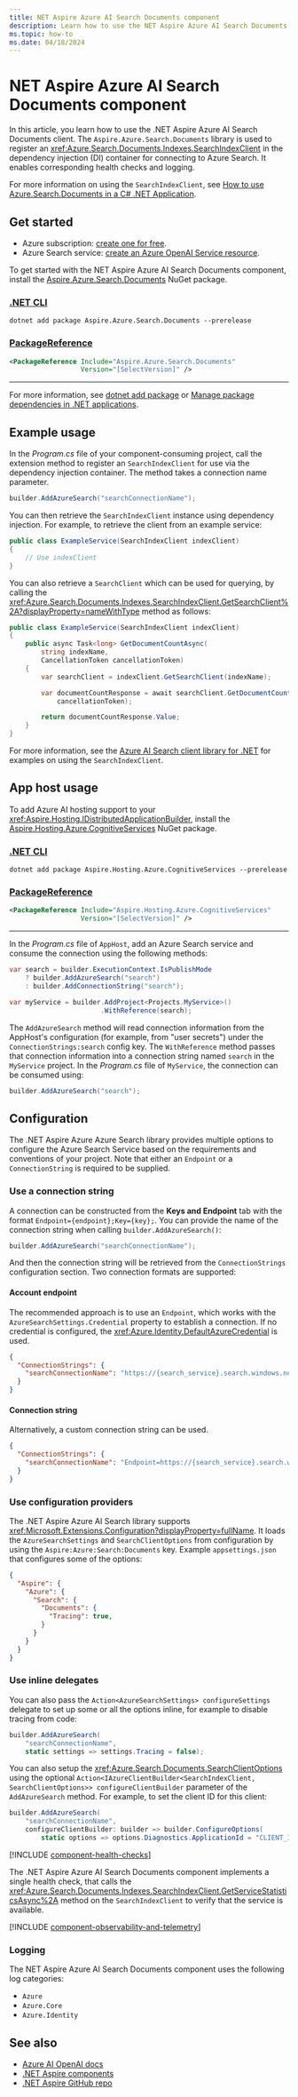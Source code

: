 ```yaml
---
title: NET Aspire Azure AI Search Documents component
description: Learn how to use the NET Aspire Azure AI Search Documents component.
ms.topic: how-to
ms.date: 04/18/2024
---
```


# NET Aspire Azure AI Search Documents component

In this article, you learn how to use the .NET Aspire Azure AI Search Documents client. The `Aspire.Azure.Search.Documents` library is used to register an <xref:Azure.Search.Documents.Indexes.SearchIndexClient> in the dependency injection (DI) container for connecting to Azure Search. It enables corresponding health checks and logging.

For more information on using the `SearchIndexClient`, see [How to use Azure.Search.Documents in a C# .NET Application](/azure/search/search-howto-dotnet-sdk).

## Get started

- Azure subscription: [create one for free](https://azure.microsoft.com/free/).
- Azure Search service: [create an Azure OpenAI Service resource](/azure/search/search-create-service-portal).

To get started with the NET Aspire Azure AI Search Documents component, install the [Aspire.Azure.Search.Documents](https://www.nuget.org/packages/Aspire.Azure.Search.Documents) NuGet package.

### [.NET CLI](#tab/dotnet-cli)

```dotnetcli
dotnet add package Aspire.Azure.Search.Documents --prerelease
```

### [PackageReference](#tab/package-reference)

```xml
<PackageReference Include="Aspire.Azure.Search.Documents"
                  Version="[SelectVersion]" />
```

---

For more information, see [dotnet add package](/dotnet/core/tools/dotnet-add-package) or [Manage package dependencies in .NET applications](/dotnet/core/tools/dependencies).

## Example usage

In the _Program.cs_ file of your component-consuming project, call the extension method to register an `SearchIndexClient` for use via the dependency injection container. The method takes a connection name parameter.

```csharp
builder.AddAzureSearch("searchConnectionName");
```

You can then retrieve the `SearchIndexClient` instance using dependency injection. For example, to retrieve the client from an example service:

```csharp
public class ExampleService(SearchIndexClient indexClient)
{
    // Use indexClient
}
```

You can also retrieve a `SearchClient` which can be used for querying, by calling the <xref:Azure.Search.Documents.Indexes.SearchIndexClient.GetSearchClient%2A?displayProperty=nameWithType> method as follows:

```csharp
public class ExampleService(SearchIndexClient indexClient)
{
    public async Task<long> GetDocumentCountAsync(
        string indexName,
        CancellationToken cancellationToken)
    {
        var searchClient = indexClient.GetSearchClient(indexName);

        var documentCountResponse = await searchClient.GetDocumentCountAsync(
            cancellationToken);

        return documentCountResponse.Value;
    }
}
```

For more information, see the [Azure AI Search client library for .NET](/dotnet/api/overview/azure/search.documents-readme?view=azure-dotnet&preserve-view=true) for examples on using the `SearchIndexClient`.

## App host usage

To add Azure AI hosting support to your <xref:Aspire.Hosting.IDistributedApplicationBuilder>, install the [Aspire.Hosting.Azure.CognitiveServices](https://www.nuget.org/packages/Aspire.Hosting.Azure.CognitiveServices) NuGet package.

### [.NET CLI](#tab/dotnet-cli)

```dotnetcli
dotnet add package Aspire.Hosting.Azure.CognitiveServices --prerelease
```

### [PackageReference](#tab/package-reference)

```xml
<PackageReference Include="Aspire.Hosting.Azure.CognitiveServices"
                  Version="[SelectVersion]" />
```

---

In the _Program.cs_ file of `AppHost`, add an Azure Search service and consume the connection using the following methods:

```csharp
var search = builder.ExecutionContext.IsPublishMode
    ? builder.AddAzureSearch("search")
    : builder.AddConnectionString("search");

var myService = builder.AddProject<Projects.MyService>()
                       .WithReference(search);
```

The `AddAzureSearch` method will read connection information from the AppHost's configuration (for example, from "user secrets") under the `ConnectionStrings:search` config key. The `WithReference` method passes that connection information into a connection string named `search` in the `MyService` project. In the _Program.cs_ file of `MyService`, the connection can be consumed using:

```csharp
builder.AddAzureSearch("search");
```

## Configuration

The .NET Aspire Azure Azure Search library provides multiple options to configure the Azure Search Service based on the requirements and conventions of your project. Note that either an `Endpoint` or a `ConnectionString` is required to be supplied.

### Use a connection string

A connection can be constructed from the **Keys and Endpoint** tab with the format `Endpoint={endpoint};Key={key};`. You can provide the name of the connection string when calling `builder.AddAzureSearch()`:

```csharp
builder.AddAzureSearch("searchConnectionName");
```

And then the connection string will be retrieved from the `ConnectionStrings` configuration section. Two connection formats are supported:

#### Account endpoint

The recommended approach is to use an `Endpoint`, which works with the `AzureSearchSettings.Credential` property to establish a connection. If no credential is configured, the <xref:Azure.Identity.DefaultAzureCredential> is used.

```json
{
  "ConnectionStrings": {
    "searchConnectionName": "https://{search_service}.search.windows.net/"
  }
}
```

#### Connection string

Alternatively, a custom connection string can be used.

```json
{
  "ConnectionStrings": {
    "searchConnectionName": "Endpoint=https://{search_service}.search.windows.net/;Key={account_key};"
  }
}
```

### Use configuration providers

The .NET Aspire Azure AI Search library supports <xref:Microsoft.Extensions.Configuration?displayProperty=fullName>. It loads the `AzureSearchSettings` and `SearchClientOptions` from configuration by using the `Aspire:Azure:Search:Documents` key. Example `appsettings.json` that configures some of the options:

```json
{
  "Aspire": {
    "Azure": {
      "Search": {
        "Documents": {
          "Tracing": true,
        }
      }
    }
  }
}
```

### Use inline delegates

You can also pass the `Action<AzureSearchSettings> configureSettings` delegate to set up some or all the options inline, for example to disable tracing from code:

```csharp
builder.AddAzureSearch(
    "searchConnectionName",
    static settings => settings.Tracing = false);
```

You can also setup the <xref:Azure.Search.Documents.SearchClientOptions> using the optional `Action<IAzureClientBuilder<SearchIndexClient, SearchClientOptions>> configureClientBuilder` parameter of the `AddAzureSearch` method. For example, to set the client ID for this client:

```csharp
builder.AddAzureSearch(
    "searchConnectionName",
    configureClientBuilder: builder => builder.ConfigureOptions(
        static options => options.Diagnostics.ApplicationId = "CLIENT_ID"));
```

[!INCLUDE [component-health-checks](../includes/component-health-checks.md)]

The .NET Aspire Azure AI Search Documents component implements a single health check, that calls the <xref:Azure.Search.Documents.Indexes.SearchIndexClient.GetServiceStatisticsAsync%2A> method on the `SearchIndexClient` to verify that the service is available.

[!INCLUDE [component-observability-and-telemetry](../includes/component-observability-and-telemetry.md)]

### Logging

The NET Aspire Azure AI Search Documents component uses the following log categories:

- `Azure`
- `Azure.Core`
- `Azure.Identity`

## See also

- [Azure AI OpenAI docs](/azure/ai-services/openai/overview)
- [.NET Aspire components](../fundamentals/components-overview.md)
- [.NET Aspire GitHub repo](https://github.com/dotnet/aspire)
